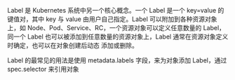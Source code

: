 Label 是 Kubernetes 系统中另一个核心概念。一个 Label 是一个 key=value 的键值对，其中 key 与 value 由用户自己指定。Label 可以附加到各种资源对象上，如 Node、Pod、Service、RC，一个资源对象可以定义任意数量的 Label， 同一个 Label 也可以被添加到任意数量的资源对象上，Label 通常在资源对象定义时确定，也可以在对象创建后动态 添加或删除。

Label 的最常见的用法是使用 metadata.labels 字段，来为对象添加 Label，通过spec.selector 来引用对象



